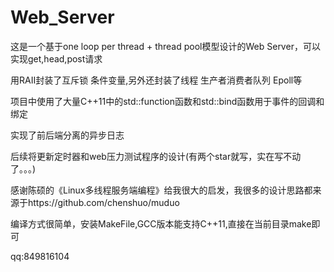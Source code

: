 # Web_Server

这是一个基于one loop per thread + thread pool模型设计的Web Server，可以实现get,head,post请求

用RAII封装了互斥锁 条件变量,另外还封装了线程 生产者消费者队列 Epoll等

项目中使用了大量C++11中的std::function函数和std::bind函数用于事件的回调和绑定

实现了前后端分离的异步日志

后续将更新定时器和web压力测试程序的设计(有两个star就写，实在写不动了。。。)

感谢陈硕的《Linux多线程服务端编程》给我很大的启发，我很多的设计思路都来源于https://github.com/chenshuo/muduo

编译方式很简单，安装MakeFile,GCC版本能支持C++11,直接在当前目录make即可

qq:849816104
